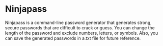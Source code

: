 # Ninjapass

Ninjapass is a command-line password generator that generates strong, secure passwords that are difficult to crack or guess. You can change the length of the password and exclude numbers, letters, or symbols. Also, you can save the generated passwords in a.txt file for future reference.
